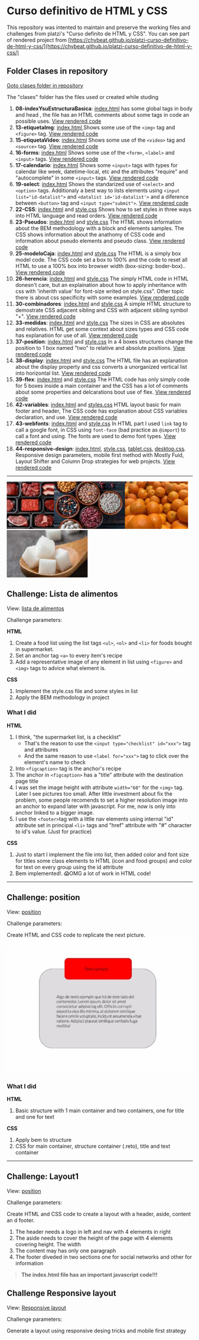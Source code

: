 # Curso definitivo de HTML y CSS

This repository was intented to maintain and preserve the working files and challenges from platzi's "Curso definito de HTML y CSS". You can see part of rendered project from [https://chybeat.github.io/platzi-curso-definitivo-de-html-y-css/](https://chybeat.github.io/platzi-curso-definitivo-de-html-y-css/)

## Folder Clases in repository

[Goto clases folder in repository](https://github.com/chybeat/platzi-curso-definitivo-de-html-y-css/tree/main/clases)

The "clases" folder has the files used or created while studing

1. **08-indexYsuEstructuraBasica**: [index.html](https://github.com/chybeat/platzi-curso-definitivo-de-html-y-css/blob/main/clases/08-indexYsuEstructuraBasica/index.html "View code for indexYsuEstructuraBasica on index.html") has some global tags in body and head , the file has an HTML comments about some tags in code an possible uses. [View rendered code](https://chybeat.github.io/platzi-curso-definitivo-de-html-y-css/clases/08-indexYsuEstructuraBasica/)
1. **13-etiquetaImg**: [index.html ](https://github.com/chybeat/platzi-curso-definitivo-de-html-y-css/blob/main/clases/13-etiquetaImg/index.html "View code for etiquetaImg on index.html") Shows some use of the `<img>` tag and `<figure>` tag. [View rendered code](https://chybeat.github.io/platzi-curso-definitivo-de-html-y-css/clases/13-etiquetaImg/)
1. **15-etiquetaVideo**: [index.html](https://github.com/chybeat/platzi-curso-definitivo-de-html-y-css/blob/main/clases/15-etiquetaVideo/index.html "View code for etiquetaVideo on index.html") Shows some use of the `<video>` tag and `<source>` tag. [View rendered code](https://chybeat.github.io/platzi-curso-definitivo-de-html-y-css/clases/15-etiquetaVideo/)
1. **16-forms**: [index.html](https://github.com/chybeat/platzi-curso-definitivo-de-html-y-css/blob/main/clases/16-forms/index.html "View code for forms on index.html") Shows some use of the `<form>`, `<label>` and `<input>` tags. [View rendered code](https://chybeat.github.io/platzi-curso-definitivo-de-html-y-css/clases/16-forms/)
1. **17-calendario**: [index.html](https://github.com/chybeat/platzi-curso-definitivo-de-html-y-css/blob/main/clases/17-calendario/index.html "View code for calendario on index.html") Shows some `<input>` tags with types for calendar like week, datetime-local, etc and the attributes "require" and "autocomplete" in some `<input>` tags. [View rendered code](https://chybeat.github.io/platzi-curso-definitivo-de-html-y-css/clases/17-calendario/)
1. **19-select**: [index.html](https://github.com/chybeat/platzi-curso-definitivo-de-html-y-css/blob/main/clases/19-select/index.html "View code for select tag on index.html") Shows the standarized use of `<select>` and `<option>` tags. Additionaly a best way to lists elements using `<input list="id-datalist">` and `<datalist id='id-datalist'>` and a diference between `<button>` tag and `<input type="submit">`. [View rendered code](https://chybeat.github.io/platzi-curso-definitivo-de-html-y-css/clases/19-select/)
1. **22-CSS**: [index.html](https://github.com/chybeat/platzi-curso-definitivo-de-html-y-css/blob/main/clases/22-CSS/index.html "View how to apply CSS code to index.html") and [style.css](https://github.com/chybeat/platzi-curso-definitivo-de-html-y-css/blob/main/clases/22-CSS/style.css "View part of the CSS code applied in index.html") Shows how to set styles in three ways into HTML language and read orders. [View rendered code](https://chybeat.github.io/platzi-curso-definitivo-de-html-y-css/clases/22-CSS/)
1. **23-Pseudos**: [index.html](https://github.com/chybeat/platzi-curso-definitivo-de-html-y-css/blob/main/clases/23-Pseudos/index.html "View the BEM metodology in index.html") and [style.css](https://github.com/chybeat/platzi-curso-definitivo-de-html-y-css/blob/main/clases/23-Pseudos/style.css "View the CSS code applied in index.html") The HTML shows information about the BEM methodology with a block and elements samples. The CSS shows information about the anathomy of CSS code and information about pseudo elements and pseudo class. [View rendered code](https://chybeat.github.io/platzi-curso-definitivo-de-html-y-css/clases/23-Pseudos/)
1. **25-modeloCaja**: [index.html](https://github.com/chybeat/platzi-curso-definitivo-de-html-y-css/blob/main/clases/25-modeloCaja/index.html "View simply HTML box model on index.html") and [style.css](https://github.com/chybeat/platzi-curso-definitivo-de-html-y-css/blob/main/clases/25-modeloCaja/style.css "View box model CSS code to use the mox model of HTML code from index.html") The HTML is a simply box model code. The CSS code set a box to 100% and the code to reset all HTML to use a 100% box into browser width (box-sizing: boder-box).. [View rendered code](https://chybeat.github.io/platzi-curso-definitivo-de-html-y-css/clases/25-modeloCaja/)
1. **26-herencia**: [index.html](https://github.com/chybeat/platzi-curso-definitivo-de-html-y-css/blob/main/clases/26-herencia/index.html "View a simply HTML code") and [style.css](https://github.com/chybeat/platzi-curso-definitivo-de-html-y-css/blob/main/clases/26-herencia/style.css "a CSS inherith value applied") The simply HTML code in HTML donesn't care, but an explaination about how to apply inheritance with css with 'inherith value' for font-size writed on style.css". Other topic there is about css specificity with some examples. [View rendered code](https://chybeat.github.io/platzi-curso-definitivo-de-html-y-css/clases/26-herencia/)
1. **30-combinadores**: [index.html](https://github.com/chybeat/platzi-curso-definitivo-de-html-y-css/blob/main/clases/30-combinadores/index.html "HTML code with some adjacent tags") and [style.css](https://github.com/chybeat/platzi-curso-definitivo-de-html-y-css/blob/main/clases/30-combinadores/style.css "Style and explanation for selector") A simple HTML structure to demostrate CSS adjacent sibling and CSS with adjacent sibling symbol "+". [View rendered code](https://chybeat.github.io/platzi-curso-definitivo-de-html-y-css/clases/30-combinadores/)
1. **33-medidas**: [index.html](https://github.com/chybeat/platzi-curso-definitivo-de-html-y-css/blob/main/clases/33-medidas/index.html "View html for sizes") and [style.css](https://github.com/chybeat/platzi-curso-definitivo-de-html-y-css/blob/main/clases/33-medidas/style.css "View CSS code and explanation for sizes") The sizes in CSS are absolutes and relatives. HTML get some context about sizes types and CSS code has explanation for use of all. [View rendered code](https://chybeat.github.io/platzi-curso-definitivo-de-html-y-css/clases/33-medidas/)
1. **37-position**: [index.html](https://github.com/chybeat/platzi-curso-definitivo-de-html-y-css/blob/main/clases/37-position/index.html "HTML Structure with 4 boxes") and [style.css](https://github.com/chybeat/platzi-curso-definitivo-de-html-y-css/blob/main/clases/37-position/style.css "CSS code for position") In a 4 boxes structures change the position to 1 box named "two" to relative and absolute positions. [View rendered code](https://chybeat.github.io/platzi-curso-definitivo-de-html-y-css/clases/37-position/)
1. **38-display**: [index.html](https://github.com/chybeat/platzi-curso-definitivo-de-html-y-css/blob/main/clases/38-display/index.html "Description about display property") and [style.css](https://github.com/chybeat/platzi-curso-definitivo-de-html-y-css/blob/main/clases/38-display/style.css "Just styles for HTML code") The HTML file has an explanation about the display property and css converts a unorganized vertical list into horizontal list. [View rendered code](https://chybeat.github.io/platzi-curso-definitivo-de-html-y-css/clases/38-display/)
1. **39-flex**: [index.html](https://github.com/chybeat/platzi-curso-definitivo-de-html-y-css/blob/main/clases/39-flex/index.html "Simply HTML code to a main container with 5 boxes ") and [style.css](https://github.com/chybeat/platzi-curso-definitivo-de-html-y-css/blob/main/clases/39-flex/style.css "Styles using flexbox") The HTML code has only simply code for 5 boxes inside a main container and the CSS has a lot of comments about some properties and delcarations bout use of flex. [View rendered code](https://chybeat.github.io/platzi-curso-definitivo-de-html-y-css/clases/39-flex/)
1. **42-variables**: [index.html](https://github.com/chybeat/platzi-curso-definitivo-de-html-y-css/blob/main/clases/42-variables/index.html "Simply HTML layout") and [styles.css](https://github.com/chybeat/platzi-curso-definitivo-de-html-y-css/blob/main/clases/42-variables/style.css "Use and declaration de variables in CSS") HTML layout basic for main footer and header, The CSS code has explanation about CSS variables declaration, and use. [View rendered code](https://chybeat.github.io/platzi-curso-definitivo-de-html-y-css/clases/42-variables/)
1. **43-webfonts**: [index.html](https://github.com/chybeat/platzi-curso-definitivo-de-html-y-css/blob/main/clases/43-webfonts/index.html "HTML link to call fonts") and [style.css](https://github.com/chybeat/platzi-curso-definitivo-de-html-y-css/blob/main/clases/43-webfonts/style.css "CSS to use and import fonts") In HTML part I used `link` tag to call a google font, in CSS using `font-face` (bad practice as `@import`) to call a font and using. The fonts are used to demo font types. [View rendered code](https://chybeat.github.io/platzi-curso-definitivo-de-html-y-css/clases/43-webfonts/)
1. **44-responsive-design**: [index.html](https://github.com/chybeat/platzi-curso-definitivo-de-html-y-css/blob/main/clases/44-responsive-design/index.html "Structure for three responsive design strategies"), [style.css](https://github.com/chybeat/platzi-curso-definitivo-de-html-y-css/blob/main/clases/44-responsive-design/style.css "Style for mobile first"), [tablet.css](https://github.com/chybeat/platzi-curso-definitivo-de-html-y-css/blob/main/clases/44-responsive-design/tablet.css "Style for tablets"), [desktop.css](https://github.com/chybeat/platzi-curso-definitivo-de-html-y-css/blob/main/clases/44-responsive-design/style.css "Style for desktop"). Responsive design parameters, mobile first method with Mostly Fuid, Layout Shifter and Column Drop strategies for web projects. [View rendered code](https://chybeat.github.io/platzi-curso-definitivo-de-html-y-css/clases/44-responsive-design/)

---

![Carnes](retos/listaAlimentos/img/alimentos/carne-de-res-small.jpg)![granos](retos/listaAlimentos/img/alimentos/frijol-small.jpg)![frutas](retos/listaAlimentos/img/alimentos/naranja-small.jpg)![condimentos](retos/listaAlimentos/img/alimentos/azucar-small.jpg)

## Challenge: Lista de alimentos

View: [lista de alimentos](https://chybeat.github.io/platzi-curso-definitivo-de-html-y-css/retos/listaAlimentos/index.html)

Challenge parameters:

**HTML**

1. Create a food list using the list tags `<ul>`, `<ol>` and `<li>` for foods bought in supermarket.
1. Set an anchor tag `<a>` to every item's recipe
1. Add a representative image of any element in list using `<figure>` and `<img>` tags to advice what element is.

**CSS**

1. Implement the style.css file and some styles in list
1. Apply the BEM methodology in project

### What I did

**HTML**

1. I think, "the supermarket list, is a checklist"
    - That's the reason to use the `<input type="checklist" id="xxx">` tag and attribures
    - And the same reason to use `<label for="xxx">` tag to click over the element's name to check
1. Into `<figcaption>` tag is the anchor's recipe
1. The anchor in `<figcaption>` has a "title" attribute with the destination page title
1. I was set the image height with attribute `width="60"` for the `<img>` tag. Later I see pictures too small. After little investment about fix the problem, some people recomends to set a higher resolution image into an anchor to expand later with javascript. For me, now is only into anchor linked to a bigger image.
1. I use the `<footer>`tag with a little nav elements using internal "id" attribute set in principal `<li>` tags and "href" attribute with "#" character to id's value. (Just for practice)

**CSS**

1. Just to start I implement the file into list, then added color and font size for titles some class elements to HTML (icon and food groups) and color for text on every group using the id attribute
1. Bem implemented!. 😱OMG a lot of work in HTML code!

---

## Challenge: position

View: [position](https://chybeat.github.io/platzi-curso-definitivo-de-html-y-css/retos/position/index.html)

Challenge parameters:

Create HTML and CSS code to replicate the next picture.
![position](retos/position/desafio-position.jpg)

### What I did

**HTML**

1. Basic structure with 1 main container and two containers, one for title and one for text

**CSS**

1. Apply bem to structure
1. CSS for main container, structure container (.reto), title and text container

---

## Challenge: Layout1

View: [position](https://chybeat.github.io/platzi-curso-definitivo-de-html-y-css/retos/layout1)

Challenge parameters:

Create HTML and CSS code to create a layout with a header, aside, content an d footer.

1. The header needs a logo in left and nav with 4 elements in right
1. The aside needs to cover the height of the page with 4 elements covering height. The width
1. The content may has only one paragraph
1. The footer diveded in two sections one for social networks and other for information

> **The index.html file has an important javascript code!!!**

## Challenge Responsive layout

View: [Responsive layout](https://chybeat.github.io/platzi-curso-definitivo-de-html-y-css/retos/responsive-layout)

Challenge parameters:

Generate a layout using responsive desing tricks and mobile first strategy
